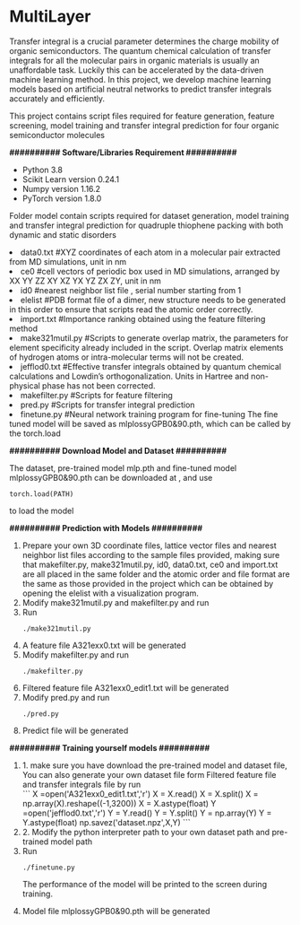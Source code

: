 # MultiLayer
<p>Transfer integral is a crucial parameter determines the charge mobility of organic semiconductors. The quantum chemical calculation of transfer integrals for all the molecular pairs in organic materials is usually an unaffordable task. Luckily this can be accelerated by the data-driven machine learning method. In this project, we develop machine learning models based on artificial neutral networks to predict transfer integrals accurately and efficiently. </p>
<p>This project contains script files required for feature generation, feature screening, model training and transfer integral prediction for four organic semiconductor molecules</p>
<p><strong>########## Software/Libraries Requirement ##########</strong></p>
<ul>
<li>Python 3.8</li>
<li>Scikit Learn version 0.24.1</li>
<li>Numpy version 1.16.2</li>
<li>PyTorch version 1.8.0</li>
</ul>

<p>Folder model contain scripts required for dataset generation, model training and transfer integral prediction for quadruple thiophene packing with both dynamic and static disorders</p>
<li>data0.txt #XYZ coordinates of each atom in a molecular pair extracted from MD simulations, unit in nm</li>
<li>ce0 #cell vectors of periodic box used in MD simulations, arranged by XX YY ZZ XY XZ YX YZ ZX ZY, unit in nm</li>
<li>id0 #nearest neighbor list file  , serial number starting from 1</li>
<li>elelist #PDB format file of a dimer, new structure needs to be generated in this order to ensure that scripts read the atomic order correctly.</li>
<li>import.txt #Importance ranking obtained using the feature filtering method  </li>
<li>make321mutil.py #Scripts to generate overlap matrix, the parameters for element specificity already included in the script. Overlap matrix elements of hydrogen atoms or intra-molecular terms will not be created.</li>
<li>jefflod0.txt #Effective transfer integrals obtained by quantum chemical calculations and Lowdin’s orthogonalization. Units in Hartree and non-physical phase has not been corrected.</li>
<li>makefilter.py #Scripts for feature filtering</li>
<li>pred.py #Scripts for transfer integral prediction</li>
<li>finetune.py #Neural network training program for fine-tuning The fine tuned model will be saved as mlplossyGPB0&90.pth, which can be called by the torch.load </li>

<p><strong>########## Download Model and Dataset  ##########</strong></p>
The dataset, pre-trained model mlp.pth and fine-tuned model mlplossyGPB0&90.pth can be downloaded at , and use

  ```
  torch.load(PATH)
  ```
to load the model

<p><strong>########## Prediction with Models ##########</strong></p>
<ol>
<li>Prepare your own 3D coordinate files, lattice vector files and nearest neighbor list files according to the sample files provided, making sure that makefilter.py, make321mutil.py, id0, data0.txt, ce0 and import.txt are all placed in the same folder and the atomic order and file format are the same as those provided in the project which can be obtained by opening the elelist with a visualization program. </li>
</li>
<li>Modify make321mutil.py and makefilter.py  and run </li>
  <li>Run </li>

  ```
  ./make321mutil.py
  ```
<li>A feature file A321exx0.txt will be generated </li>
<li>Modify  makefilter.py  and run </li>

  ```
  ./makefilter.py
  ```
 
<li>Filtered feature file A321exx0_edit1.txt will be generated </li>
<li>Modify pred.py and run</li>
   
  ```
  ./pred.py
  ```
<li>Predict file will be generated</li>
</ol>


<p><strong>########## Training yourself models ##########</strong></p>
<ol>
<li>1.	make sure you have download the pre-trained model and dataset file, You can also generate your own dataset file form Filtered feature file and transfer integrals file by run</li>
  ```
  X =open('A321exx0_edit1.txt','r')
  X = X.read()
  X = X.split()
  X = np.array(X).reshape((-1,3200))
  X = X.astype(float)
  Y =open('jefflod0.txt','r') 
  Y = Y.read()
  Y = Y.split()
  Y = np.array(Y)
  Y = Y.astype(float)
  np.savez('dataset.npz',X,Y)
  ```
<li>2.	Modify the python interpreter path to your own dataset path and pre-trained model path </li>
<li>Run </li>
  
  ```
  ./finetune.py
  ```
  The performance of the model will be printed to the screen during training.
<li>Model file mlplossyGPB0&90.pth will be generated</li>
</ol>
